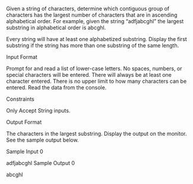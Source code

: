 Given a string of characters, determine which contiguous group of characters has the largest number of characters that are in ascending alphabetical order. For example, given the string “adfjabcghl” the largest substring in alphabetical order is abcghl.

Every string will have at least one alphabetized substring. Display the first substring if the string has more than one substring of the same length.

Input Format

Prompt for and read a list of lower-case letters. No spaces, numbers, or special characters will be entered. There will always be at least one character entered. There is no upper limit to how many characters can be entered. Read the data from the console.

Constraints

Only Accept String inputs.

Output Format

The characters in the largest substring. Display the output on the monitor. See the sample output below.

Sample Input 0

adfjabcghl
Sample Output 0

abcghl
